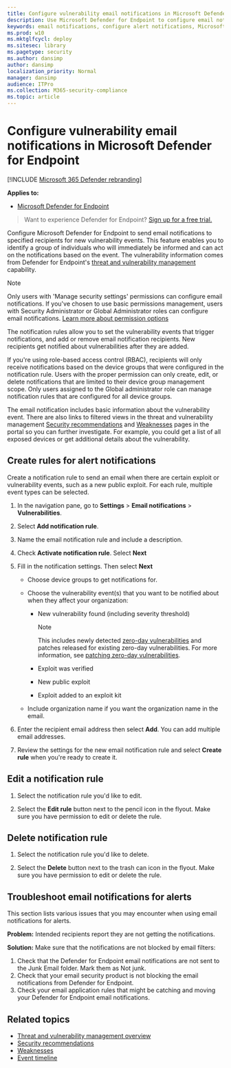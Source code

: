 ```yaml
---
title: Configure vulnerability email notifications in Microsoft Defender for Endpoint
description: Use Microsoft Defender for Endpoint to configure email notification settings for vulnerability events.
keywords: email notifications, configure alert notifications, Microsoft Defender for Endpoint, Microsoft Defender for Endpoint notifications, Microsoft Defender for Endpoint alerts, windows enterprise, windows education
ms.prod: w10
ms.mktglfcycl: deploy
ms.sitesec: library
ms.pagetype: security
ms.author: dansimp
author: dansimp
localization_priority: Normal
manager: dansimp
audience: ITPro
ms.collection: M365-security-compliance 
ms.topic: article
---
```


# Configure vulnerability email notifications in Microsoft Defender for Endpoint

[!INCLUDE [Microsoft 365 Defender rebranding](../../includes/microsoft-defender.md)]

**Applies to:**
- [Microsoft Defender for Endpoint](https://go.microsoft.com/fwlink/?linkid=2154037)

> Want to experience Defender for Endpoint? [Sign up for a free trial.](https://signup.microsoft.com/create-account/signup?products=7f379fee-c4f9-4278-b0a1-e4c8c2fcdf7e&ru=https://aka.ms/MDEp2OpenTrial?ocid=docs-wdatp-emailconfig-abovefoldlink)

Configure Microsoft Defender for Endpoint to send email notifications to specified recipients for new vulnerability events. This feature enables you to identify a group of individuals who will immediately be informed and can act on the notifications based on the event. The vulnerability information comes from Defender for Endpoint's [threat and vulnerability management](next-gen-threat-and-vuln-mgt.md) capability.

> [!NOTE]
> Only users with 'Manage security settings' permissions can configure email notifications. If you've chosen to use basic permissions management, users with Security Administrator or Global Administrator roles can configure email notifications. [Learn more about permission options](user-roles.md)

The notification rules allow you to set the vulnerability events that trigger notifications, and add or remove email notification recipients. New recipients get notified about vulnerabilities after they are added.

If you're using role-based access control (RBAC), recipients will only receive notifications based on the device groups that were configured in the notification rule.
Users with the proper permission can only create, edit, or delete notifications that are limited to their device group management scope. Only users assigned to the Global administrator role can manage notification rules that are configured for all device groups.

The email notification includes basic information about the vulnerability event. There are also links to filtered views in the threat and vulnerability management [Security recommendations](tvm-security-recommendation.md) and [Weaknesses](tvm-weaknesses.md) pages in the portal so you can further investigate. For example, you could get a list of all exposed devices or get additional details about the vulnerability.

## Create rules for alert notifications

Create a notification rule to send an email when there are certain exploit or vulnerability events, such as a new public exploit. For each rule, multiple event types can be selected.

1. In the navigation pane, go to **Settings** \> **Email notifications** \> **Vulnerabilities**.

2. Select **Add notification rule**.

3. Name the email notification rule and include a description.

4. Check **Activate notification rule**. Select **Next**

5. Fill in the notification settings. Then select **Next**

    - Choose device groups to get notifications for.
    - Choose the vulnerability event(s) that you want to be notified about when they affect your organization:
        - New vulnerability found (including severity threshold)

            > [!NOTE]
            > This includes newly detected [zero-day vulnerabilities](tvm-zero-day-vulnerabilities.md) and patches released for existing zero-day vulnerabilities. For more information, see [patching zero-day vulnerabilities](tvm-zero-day-vulnerabilities.md#patching-zero-day-vulnerabilities).

        - Exploit was verified
        - New public exploit
        - Exploit added to an exploit kit

    - Include organization name if you want the organization name in the email.

6. Enter the recipient email address then select **Add**. You can add multiple email addresses.

7. Review the settings for the new email notification rule and select **Create rule** when you're ready to create it.

## Edit a notification rule

1. Select the notification rule you'd like to edit.

2. Select the **Edit rule** button next to the pencil icon in the flyout. Make sure you have permission to edit or delete the rule.

## Delete notification rule

1. Select the notification rule you'd like to delete.

2. Select the **Delete** button next to the trash can icon in the flyout. Make sure you have permission to edit or delete the rule.

## Troubleshoot email notifications for alerts

This section lists various issues that you may encounter when using email notifications for alerts.

**Problem:** Intended recipients report they are not getting the notifications.

**Solution:** Make sure that the notifications are not blocked by email filters:

1. Check that the Defender for Endpoint email notifications are not sent to the Junk Email folder. Mark them as Not junk.
2. Check that your email security product is not blocking the email notifications from Defender for Endpoint.
3. Check your email application rules that might be catching and moving your Defender for Endpoint email notifications.

## Related topics

- [Threat and vulnerability management overview](next-gen-threat-and-vuln-mgt.md)
- [Security recommendations](tvm-security-recommendation.md)
- [Weaknesses](tvm-weaknesses.md)
- [Event timeline](threat-and-vuln-mgt-event-timeline.md)
